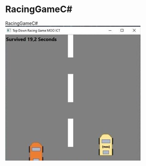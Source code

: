 # RacingGameC#
 RacingGameC#
![Racing Game](https://github.com/SarzX/RacingGameC-/blob/main/310802226_2043695332685908_1707548013908321253_n.jpg?raw=true)
